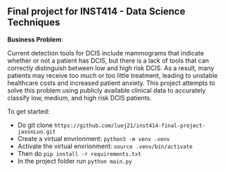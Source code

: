 ## Final project for INST414 - Data Science Techniques

**Business Problem**:

Current detection tools for DCIS include mammograms that indicate whether or not a patient has DCIS, but there is a lack of tools that can correctly distinguish between low and high risk DCIS. As a result, many patients may receive too much or too little treatment, leading to unstable healthcare costs and increased patient anxiety. This project attempts to solve this problem using publicly available clinical data to accurately classify low, medium, and high risk DCIS patients.

To get started:
- Do git clone ```https://github.com/luoj21/inst414-final-project-jasonLuo.git```
- Create a virtual envrionment: ```python3 -m venv .venv```
- Activate the virtual envrionment: ```source .venv/bin/activate```
- Then do ```pip install -r requirements.txt```
- In the project folder run ```python main.py```